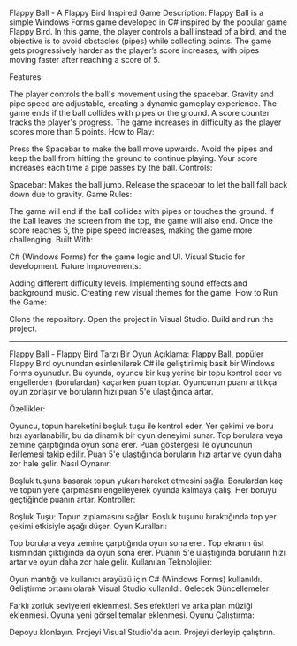 Flappy Ball - A Flappy Bird Inspired Game
Description: Flappy Ball is a simple Windows Forms game developed in C# inspired by the popular game Flappy Bird. In this game, the player controls a ball instead of a bird, and the objective is to avoid obstacles (pipes) while collecting points. The game gets progressively harder as the player’s score increases, with pipes moving faster after reaching a score of 5.

Features:

The player controls the ball's movement using the spacebar.
Gravity and pipe speed are adjustable, creating a dynamic gameplay experience.
The game ends if the ball collides with pipes or the ground.
A score counter tracks the player's progress.
The game increases in difficulty as the player scores more than 5 points.
How to Play:

Press the Spacebar to make the ball move upwards.
Avoid the pipes and keep the ball from hitting the ground to continue playing.
Your score increases each time a pipe passes by the ball.
Controls:

Spacebar: Makes the ball jump.
Release the spacebar to let the ball fall back down due to gravity.
Game Rules:

The game will end if the ball collides with pipes or touches the ground.
If the ball leaves the screen from the top, the game will also end.
Once the score reaches 5, the pipe speed increases, making the game more challenging.
Built With:

C# (Windows Forms) for the game logic and UI.
Visual Studio for development.
Future Improvements:

Adding different difficulty levels.
Implementing sound effects and background music.
Creating new visual themes for the game.
How to Run the Game:

Clone the repository.
Open the project in Visual Studio.
Build and run the project.


-----------------------------------------------------------------------------------------------------------------------------------------------------------------------------------------------------------------
Flappy Ball - Flappy Bird Tarzı Bir Oyun
Açıklama: Flappy Ball, popüler Flappy Bird oyunundan esinlenilerek C# ile geliştirilmiş basit bir Windows Forms oyunudur. Bu oyunda, oyuncu bir kuş yerine bir topu kontrol eder ve engellerden (borulardan) kaçarken puan toplar. Oyuncunun puanı arttıkça oyun zorlaşır ve boruların hızı puan 5'e ulaştığında artar.

Özellikler:

Oyuncu, topun hareketini boşluk tuşu ile kontrol eder.
Yer çekimi ve boru hızı ayarlanabilir, bu da dinamik bir oyun deneyimi sunar.
Top borulara veya zemine çarptığında oyun sona erer.
Puan göstergesi ile oyuncunun ilerlemesi takip edilir.
Puan 5'e ulaştığında boruların hızı artar ve oyun daha zor hale gelir.
Nasıl Oynanır:

Boşluk tuşuna basarak topun yukarı hareket etmesini sağla.
Borulardan kaç ve topun yere çarpmasını engelleyerek oyunda kalmaya çalış.
Her boruyu geçtiğinde puanın artar.
Kontroller:

Boşluk Tuşu: Topun zıplamasını sağlar.
Boşluk tuşunu bıraktığında top yer çekimi etkisiyle aşağı düşer.
Oyun Kuralları:

Top borulara veya zemine çarptığında oyun sona erer.
Top ekranın üst kısmından çıktığında da oyun sona erer.
Puanın 5'e ulaştığında boruların hızı artar ve oyun daha zor hale gelir.
Kullanılan Teknolojiler:

Oyun mantığı ve kullanıcı arayüzü için C# (Windows Forms) kullanıldı.
Geliştirme ortamı olarak Visual Studio kullanıldı.
Gelecek Güncellemeler:

Farklı zorluk seviyeleri eklenmesi.
Ses efektleri ve arka plan müziği eklenmesi.
Oyuna yeni görsel temalar eklenmesi.
Oyunu Çalıştırma:

Depoyu klonlayın.
Projeyi Visual Studio'da açın.
Projeyi derleyip çalıştırın.
